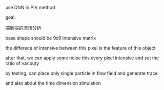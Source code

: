 use DNN in PIV method

goal:

端到端的流场分析

base shape should be 9x9 intensive matrix

the differece of intensive between this pixel is the feature of this object

after that, we can apply some noise this every pixel intensive and set the ratio of variouty

by testing, can place only single particle in flow field and generate trace

and also about the time dimension simulation